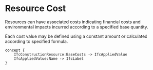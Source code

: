Resource Cost
=============

Resources can have associated costs indicating financial costs and environmental impacts incurred according to a specified base quantity.

Each cost value may be defined using a constant amount or calculated according to specified formula.

```
concept {
    IfcConstructionResource:BaseCosts -> IfcAppliedValue
    IfcAppliedValue:Name -> IfcLabel
}
```
